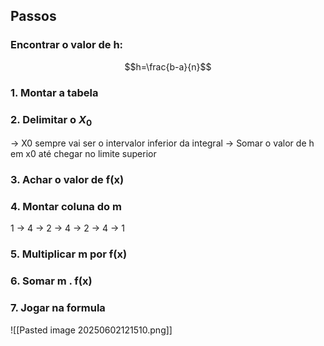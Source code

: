 
## Passos


### Encontrar o valor de h:

$$h=\frac{b-a}{n}$$

### 1. Montar a tabela 

### 2. Delimitar o $X_0$ 

→ X0 sempre vai ser o intervalor inferior da integral
→ Somar o valor de h em x0 até chegar no limite superior
### 3. Achar o valor de f(x)

### 4. Montar coluna do m

1 → 4 → 2 → 4 → 2 → 4 → 1

### 5. Multiplicar m por f(x)

### 6. Somar m . f(x)

### 7. Jogar na formula

![[Pasted image 20250602121510.png]]

